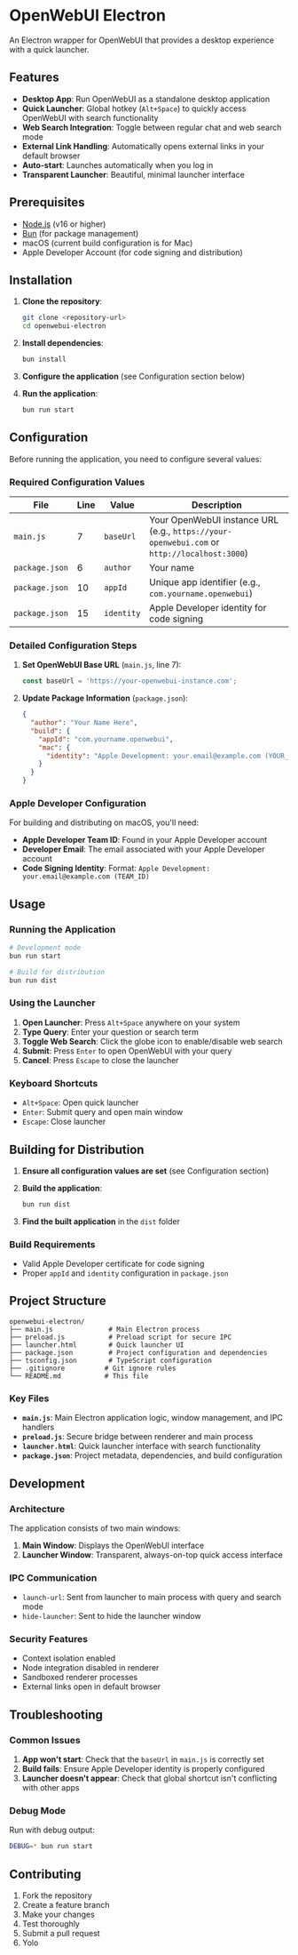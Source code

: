 # OpenWebUI Electron

An Electron wrapper for OpenWebUI that provides a desktop experience with a quick launcher.

## Features

- **Desktop App**: Run OpenWebUI as a standalone desktop application
- **Quick Launcher**: Global hotkey (`Alt+Space`) to quickly access OpenWebUI with search functionality
- **Web Search Integration**: Toggle between regular chat and web search mode
- **External Link Handling**: Automatically opens external links in your default browser
- **Auto-start**: Launches automatically when you log in
- **Transparent Launcher**: Beautiful, minimal launcher interface

## Prerequisites

- [Node.js](https://nodejs.org/) (v16 or higher)
- [Bun](https://bun.sh/) (for package management)
- macOS (current build configuration is for Mac)
- Apple Developer Account (for code signing and distribution)

## Installation

1. **Clone the repository**:
   ```bash
   git clone <repository-url>
   cd openwebui-electron
   ```

2. **Install dependencies**:
   ```bash
   bun install
   ```

3. **Configure the application** (see Configuration section below)

4. **Run the application**:
   ```bash
   bun run start
   ```

## Configuration

Before running the application, you need to configure several values:

### Required Configuration Values

| File | Line | Value | Description |
|------|------|-------|-------------|
| `main.js` | 7 | `baseUrl` | Your OpenWebUI instance URL (e.g., `https://your-openwebui.com` or `http://localhost:3000`) |
| `package.json` | 6 | `author` | Your name |
| `package.json` | 10 | `appId` | Unique app identifier (e.g., `com.yourname.openwebui`) |
| `package.json` | 15 | `identity` | Apple Developer identity for code signing |

### Detailed Configuration Steps

1. **Set OpenWebUI Base URL** (`main.js`, line 7):
   ```javascript
   const baseUrl = 'https://your-openwebui-instance.com';
   ```

2. **Update Package Information** (`package.json`):
   ```json
   {
     "author": "Your Name Here",
     "build": {
       "appId": "com.yourname.openwebui",
       "mac": {
         "identity": "Apple Development: your.email@example.com (YOUR_TEAM_ID)"
       }
     }
   }
   ```

### Apple Developer Configuration

For building and distributing on macOS, you'll need:

- **Apple Developer Team ID**: Found in your Apple Developer account
- **Developer Email**: The email associated with your Apple Developer account
- **Code Signing Identity**: Format: `Apple Development: your.email@example.com (TEAM_ID)`

## Usage

### Running the Application

```bash
# Development mode
bun run start

# Build for distribution
bun run dist
```

### Using the Launcher

1. **Open Launcher**: Press `Alt+Space` anywhere on your system
2. **Type Query**: Enter your question or search term
3. **Toggle Web Search**: Click the globe icon to enable/disable web search
4. **Submit**: Press `Enter` to open OpenWebUI with your query
5. **Cancel**: Press `Escape` to close the launcher

### Keyboard Shortcuts

- `Alt+Space`: Open quick launcher
- `Enter`: Submit query and open main window
- `Escape`: Close launcher

## Building for Distribution

1. **Ensure all configuration values are set** (see Configuration section)

2. **Build the application**:
   ```bash
   bun run dist
   ```

3. **Find the built application** in the `dist` folder

### Build Requirements

- Valid Apple Developer certificate for code signing
- Proper `appId` and `identity` configuration in `package.json`

## Project Structure

```
openwebui-electron/
├── main.js              # Main Electron process
├── preload.js           # Preload script for secure IPC
├── launcher.html        # Quick launcher UI
├── package.json         # Project configuration and dependencies
├── tsconfig.json        # TypeScript configuration
├── .gitignore          # Git ignore rules
└── README.md           # This file
```

### Key Files

- **`main.js`**: Main Electron application logic, window management, and IPC handlers
- **`preload.js`**: Secure bridge between renderer and main process
- **`launcher.html`**: Quick launcher interface with search functionality
- **`package.json`**: Project metadata, dependencies, and build configuration

## Development

### Architecture

The application consists of two main windows:

1. **Main Window**: Displays the OpenWebUI interface
2. **Launcher Window**: Transparent, always-on-top quick access interface

### IPC Communication

- `launch-url`: Sent from launcher to main process with query and search mode
- `hide-launcher`: Sent to hide the launcher window

### Security Features

- Context isolation enabled
- Node integration disabled in renderer
- Sandboxed renderer processes
- External links open in default browser

## Troubleshooting

### Common Issues

1. **App won't start**: Check that the `baseUrl` in `main.js` is correctly set
2. **Build fails**: Ensure Apple Developer identity is properly configured
3. **Launcher doesn't appear**: Check that global shortcut isn't conflicting with other apps

### Debug Mode

Run with debug output:
```bash
DEBUG=* bun run start
```

## Contributing

1. Fork the repository
2. Create a feature branch
3. Make your changes
4. Test thoroughly
5. Submit a pull request
6. Yolo